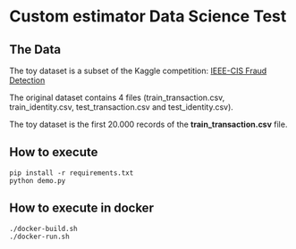 # Custom estimator Data Science Test

## The Data

The toy dataset is a subset of the Kaggle competition: [IEEE-CIS Fraud Detection](https://www.kaggle.com/c/ieee-fraud-detection)

The original dataset contains 4 files (train_transaction.csv, train_identity.csv, test_transaction.csv and test_identity.csv).

The toy dataset is the first 20.000 records of the **train_transaction.csv** file. 

## How to execute

    pip install -r requirements.txt
    python demo.py


## How to execute in docker

    ./docker-build.sh
    ./docker-run.sh
